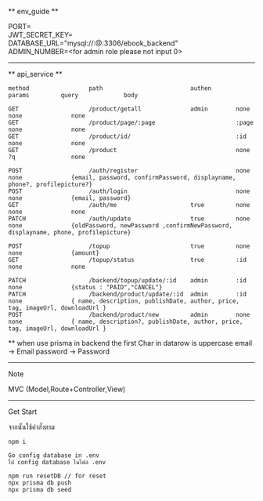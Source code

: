 ** env_guide **

PORT=<br>
JWT_SECRET_KEY=<br>
DATABASE_URL="mysql://<username>:<password>@<IP>:3306/ebook_backend"<br>
ADMIN_NUMBER=<for admin role please not input 0>

----------------------

** api_service **

```
method                 path                         authen       params         query             body

GET                    /product/getall              admin        none           none              none
GET                    /product/page/:page                       :page          none              none
GET                    /product/id/                              :id            none              none
GET                    /product                                  none           ?q                none

POST                   /auth/register                            none           none              {email, password, confirmPassword, displayname, phone?, profilepicture?}
POST                   /auth/login                               none           none              {email, password}
GET                    /auth/me                     true         none           none              none
PATCH                  /auth/update                 true         none           none              {oldPassword, newPassword ,confirmNewPassword, displayname, phone, profilepicture}

POST                   /topup                       true         none           none              {amount}
GET                    /topup/status                true         :id            none              none

PATCH                  /backend/topup/update/:id    admin        :id            none              {status : "PAID","CANCEL"}
PATCH                  /backend/product/update/:id  admin        :id            none              { name, description, publishDate, author, price, tag, imageUrl, downloadUrl }
POST                   /backend/product/new         admin        none           none              { name, description?, publishDate, author, price, tag, imageUrl, downloadUrl }
```
**
when use prisma in backend the first Char in datarow is uppercase
email -> Email
password -> Password

----------------------

Note

MVC (Model,Route+Controller,View)

----------------------
Get Start

จากนั้นใช้คำสั่งตาม
```
npm i 

Go config database in .env
ไป config database ในไฟล์ .env

npm run resetDB // for reset
npx prisma db push
npx prisma db seed
```
